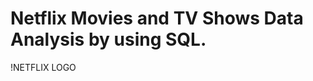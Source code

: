 # Netflix Movies and TV Shows Data Analysis by using SQL. 
!NETFLIX LOGO[](https://github.com/salma735/Netflix_Sql_Project/blob/main/logo.png)
